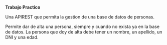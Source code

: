 **Trabajo Practico**

Una APIREST que permita la gestion de una base de datos de personas.

Permite dar de alta una persona, siempre y cuando no exista ya en la base de datos.
La persona que doy de alta debe tener un nombre, un apellido, un DNI y una edad.